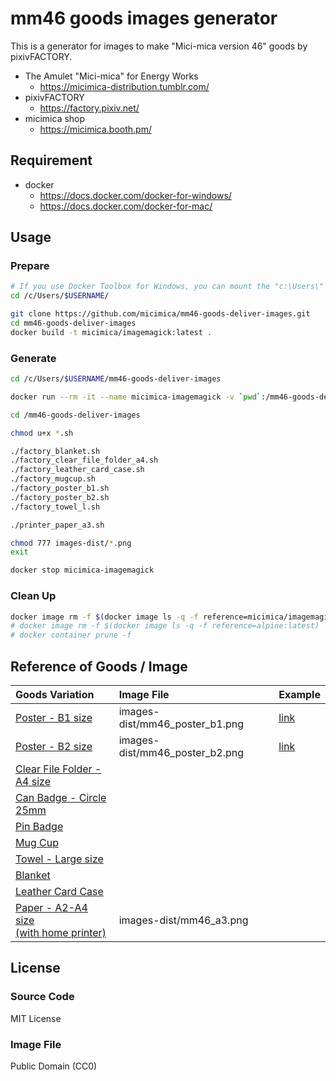 # mm46 goods images generator

This is a generator for images to make "Mici-mica version 46" goods by pixivFACTORY.

- The Amulet "Mici-mica" for Energy Works
  - https://micimica-distribution.tumblr.com/
- pixivFACTORY
  - https://factory.pixiv.net/
- micimica shop
  - https://micimica.booth.pm/

## Requirement

- docker
  - https://docs.docker.com/docker-for-windows/
  - https://docs.docker.com/docker-for-mac/

## Usage

### Prepare

```sh
# If you use Docker Toolbox for Windows, you can mount the "c:\Users\" subdirectories to docker by default. 
cd /c/Users/$USERNAME/

git clone https://github.com/micimica/mm46-goods-deliver-images.git
cd mm46-goods-deliver-images
docker build -t micimica/imagemagick:latest .
```

### Generate
```sh
cd /c/Users/$USERNAME/mm46-goods-deliver-images

docker run --rm -it --name micimica-imagemagick -v `pwd`:/mm46-goods-deliver-images micimica/imagemagick:latest

cd /mm46-goods-deliver-images

chmod u+x *.sh

./factory_blanket.sh
./factory_clear_file_folder_a4.sh
./factory_leather_card_case.sh
./factory_mugcup.sh
./factory_poster_b1.sh
./factory_poster_b2.sh
./factory_towel_l.sh

./printer_paper_a3.sh

chmod 777 images-dist/*.png
exit

docker stop micimica-imagemagick
```

### Clean Up

```sh
docker image rm -f $(docker image ls -q -f reference=micimica/imagemagick:latest)
# docker image rm -f $(docker image ls -q -f reference=alpine:latest)
# docker container prune -f
```

## Reference of Goods / Image
| Goods Variation | Image File | Example |
|:---|:---|:---|
| [Poster - B1 size](https://factory.pixiv.net/products/fast_poster) | images-dist/mm46_poster_b1.png | [link](https://micimica.booth.pm/items/2448419) |
| [Poster - B2 size](https://factory.pixiv.net/products/fast_poster) | images-dist/mm46_poster_b2.png | [link](https://micimica.booth.pm/items/2448419) |
| [Clear File Folder - A4 size](https://factory.pixiv.net/products/clear_file_folder) |  | |
| [Can Badge - Circle 25mm](https://factory.pixiv.net/products/can_badge) |  | |
| [Pin Badge](https://factory.pixiv.net/products/pin_badge) |  | |
| [Mug Cup](https://factory.pixiv.net/products/standard_mug) |  | |
| [Towel - Large size](https://factory.pixiv.net/products/towel) |  | |
| [Blanket](https://factory.pixiv.net/products/blanket) |  | |
| [Leather Card Case](https://factory.pixiv.net/products/leather_card_case) |  | |
| [Paper - A2-A4 size<br>(with home printer)](https://factory.pixiv.net/products/blanket) | images-dist/mm46_a3.png | |

## License

### Source Code
MIT License

### Image File
Public Domain (CC0)
